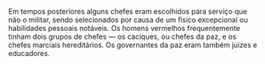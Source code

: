 ﻿Em tempos posteriores alguns chefes eram escolhidos para serviço que não o militar, sendo selecionados por causa de um físico excepcional ou habilidades pessoais notáveis. Os homens vermelhos frequentemente tinham dois grupos de chefes — os caciques, ou chefes da paz, e os chefes marciais hereditários. Os governantes da paz eram também juízes e educadores.